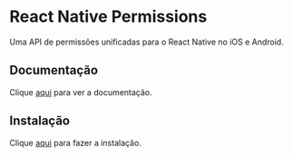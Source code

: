 # React Native Permissions

Uma API de permissões unificadas para o React Native no iOS e Android.

## Documentação

Clique [aqui](https://github.com/react-native-community/react-native-permissions) para ver a documentação.

## Instalação

Clique [aqui](https://www.npmjs.com/package/react-native-permissions) para fazer a instalação.
